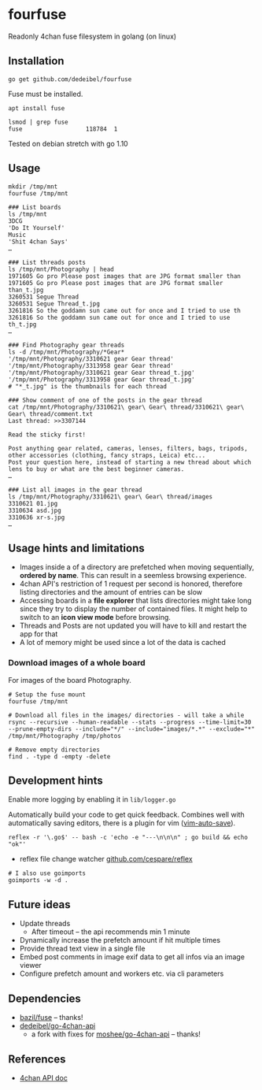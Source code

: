 # fourfuse

Readonly 4chan fuse filesystem in golang (on linux)

## Installation


```
go get github.com/dedeibel/fourfuse
```

Fuse must be installed.

```
apt install fuse

lsmod | grep fuse
fuse                  118784  1
```

Tested on debian stretch with go 1.10

## Usage

```
mkdir /tmp/mnt
fourfuse /tmp/mnt
```

```
### List boards
ls /tmp/mnt
3DCG
'Do It Yourself'
Music
'Shit 4chan Says'
…
```

```
### List threads posts
ls /tmp/mnt/Photography | head
1971605 Go pro Please post images that are JPG format smaller than
1971605 Go pro Please post images that are JPG format smaller than_t.jpg
3260531 Segue Thread
3260531 Segue Thread_t.jpg
3261816 So the goddamn sun came out for once and I tried to use th
3261816 So the goddamn sun came out for once and I tried to use th_t.jpg
…
```

```
### Find Photography gear threads
ls -d /tmp/mnt/Photography/*Gear*
'/tmp/mnt/Photography/3310621 gear Gear thread'        '/tmp/mnt/Photography/3313958 gear Gear thread'
'/tmp/mnt/Photography/3310621 gear Gear thread_t.jpg'  '/tmp/mnt/Photography/3313958 gear Gear thread_t.jpg'
# "*_t.jpg" is the thumbnails for each thread
```

```
### Show comment of one of the posts in the gear thread
cat /tmp/mnt/Photography/3310621\ gear\ Gear\ thread/3310621\ gear\ Gear\ thread/comment.txt
Last thread: >>3307144 

Read the sticky first!

Post anything gear related, cameras, lenses, filters, bags, tripods, other accessories (clothing, fancy straps, Leica) etc...
Post your question here, instead of starting a new thread about which lens to buy or what are the best beginner cameras.
…
```

```
### List all images in the gear thread
ls /tmp/mnt/Photography/3310621\ gear\ Gear\ thread/images
3310621 01.jpg
3310634 asd.jpg
3310636 xr-s.jpg
…
```

## Usage hints and limitations

* Images inside a of a directory are prefetched when moving sequentially,
  **ordered by name**. This can result in a seemless browsing experience.
* 4chan API's restriction of 1 request per second is honored, therefore
  listing directories and the amount of entries can be slow
* Accessing boards in a **file explorer** that lists directories might take long
  since they try to display the number of contained files. It might help to switch
  to an **icon view mode** before browsing.
* Threads and Posts are not updated you will have to kill and restart the app
  for that
* A lot of memory might be used since a lot of the data is cached

### Download images of a whole board

For images of the board Photography.

```
# Setup the fuse mount
fourfuse /tmp/mnt

# Download all files in the images/ directories - will take a while
rsync --recursive --human-readable --stats --progress --time-limit=30 --prune-empty-dirs --include="*/" --include="images/*.*" --exclude="*" /tmp/mnt/Photography /tmp/photos

# Remove empty directories
find . -type d -empty -delete
```

## Development hints

Enable more logging by enabling it in ``lib/logger.go``

Automatically build your code to get quick feedback. Combines well with
automatically saving editors, there is a plugin for vim ([vim-auto-save](https://github.com/907th/vim-auto-save)).

```
reflex -r '\.go$' -- bash -c 'echo -e "---\n\n\n" ; go build && echo "ok"'
```

* reflex file change watcher [github.com/cespare/reflex](https://github.com/cespare/reflex
)
```
# I also use goimports
goimports -w -d .
```

## Future ideas

* Update threads
    * After timeout – the api recommends min 1 minute
* Dynamically increase the prefetch amount if hit multiple times
* Provide thread text view in a single file
* Embed post comments in image exif data to get all infos via an image viewer
* Configure prefetch amount and workers etc. via cli parameters

## Dependencies

* [bazil/fuse](https://github.com/bazil/fuse) – thanks!
* [dedeibel/go-4chan-api](https://github.com/dedeibel/go-4chan-api)
    * a fork with fixes for [moshee/go-4chan-api](https://github.com/moshee/go-4chan-api) – thanks!

## References

* [4chan API doc](https://github.com/4chan/4chan-API)



